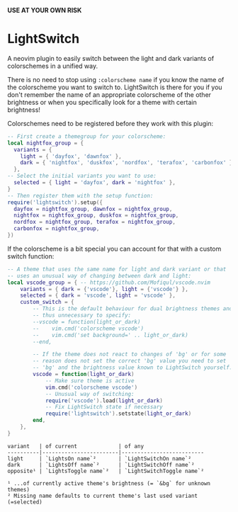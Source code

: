 **USE AT YOUR OWN RISK**

# LightSwitch

A neovim plugin to easily switch between the light and dark variants of
colorschemes in a unified way.

There is no need to stop using `:colorscheme name` if you know the name
of the colorscheme you want to switch to. LightSwitch is there for you
if you don't remember the name of an appropriate colorscheme of the
other brightness or when you specifically look for a theme with certain
brightness!

Colorschemes need to be registered before they work with this plugin:

```lua
-- First create a themegroup for your colorscheme:
local nightfox_group = {
  variants = {
    light = { 'dayfox', 'dawnfox' },
    dark = { 'nightfox', 'duskfox', 'nordfox', 'terafox', 'carbonfox' },
  },
-- Select the initial variants you want to use:
  selected = { light = 'dayfox', dark = 'nightfox' },
}
-- Then register them with the setup function:
require('lightswitch').setup({
  dayfox = nightfox_group, dawnfox = nightfox_group,
  nightfox = nightfox_group, duskfox = nightfox_group,
  nordfox = nightfox_group, terafox = nightfox_group,
  carbonfox = nightfox_group,
})
```

If the colorscheme is a bit special you can account for that with a
custom switch function:
```lua
-- A theme that uses the same name for light and dark variant or that
-- uses an unusual way of changing between dark and light:
local vscode_group = { -- https://github.com/Mofiqul/vscode.nvim
    variants = { dark = {'vscode'}, light = {'vscode'} },
    selected = { dark = 'vscode', light = 'vscode' },
    custom_switch = {
        -- This is the default behaviour for dual brightness themes and
        -- thus unnecessary to specify:
        --vscode = function(light_or_dark)
        --    vim.cmd('colorscheme vscode')
        --    vim.cmd('set background=' .. light_or_dark)
        --end,

        -- If the theme does not react to changes of 'bg' or for some
        -- reason does not set the correct 'bg' value you need to set
        -- 'bg' and the brightness value known to LightSwitch yourself.
        vscode = function(light_or_dark)
            -- Make sure theme is active
            vim.cmd('colorscheme vscode')
            -- Unusual way of switching:
            require('vscode').load(light_or_dark)
            -- Fix LightSwitch state if necessary
            require('lightswitch').setstate(light_or_dark)
        end,
    },
}
```

```
variant   | of current             | of any
----------|------------------------|--------------------------
light     | `LightsOn name`²       | `LightSwitchOn name`²
dark      | `LightsOff name`²      | `LightSwitchOff name`²
opposite¹ | `LightsToggle name`²   | `LightSwitchToggle name`²

¹ ...of currently active theme's brightness (= `&bg` for unknown themes)
² Missing name defaults to current theme's last used variant (=selected)
```
